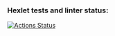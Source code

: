 ### Hexlet tests and linter status:
[![Actions Status](https://github.com/DmitrySem92/frontend-project-44/actions/workflows/hexlet-check.yml/badge.svg)](https://github.com/DmitrySem92/frontend-project-44/actions)